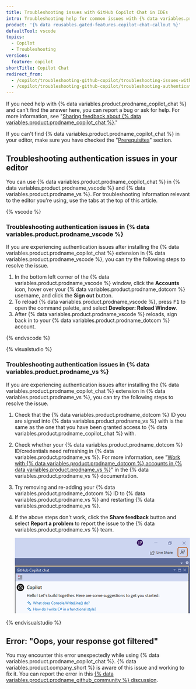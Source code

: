 ```yaml
---
title: Troubleshooting issues with GitHub Copilot Chat in IDEs
intro: Troubleshooting help for common issues with {% data variables.product.prodname_copilot_chat %} in your IDE.
product: '{% data reusables.gated-features.copilot-chat-callout %}'
defaultTool: vscode
topics:
  - Copilot
  - Troubleshooting
versions:
  feature: copilot
shortTitle: Copilot Chat
redirect_from:
  - /copilot/troubleshooting-github-copilot/troubleshooting-issues-with-github-copilot-chat
  - /copilot/troubleshooting-github-copilot/troubleshooting-authentication-issues-with-github-copilot-chat
---
```


If you need help with {% data variables.product.prodname_copilot_chat %} and can't find the answer here, you can report a bug or ask for help. For more information, see "[Sharing feedback about {% data variables.product.prodname_copilot_chat %}](/copilot/github-copilot-chat/using-github-copilot-chat-in-your-ide#sharing-feedback-about-github-copilot-chat)."

If you can't find {% data variables.product.prodname_copilot_chat %} in your editor, make sure you have checked the "[Prerequisites](/copilot/github-copilot-chat/using-github-copilot-chat-in-your-ide#prerequisites)" section.

## Troubleshooting authentication issues in your editor

You can use {% data variables.product.prodname_copilot_chat %} in {% data variables.product.prodname_vscode %} and {% data variables.product.prodname_vs %}. For troubleshooting information relevant to the editor you're using, use the tabs at the top of this article.

{% vscode %}

### Troubleshooting authentication issues in {% data variables.product.prodname_vscode %}

If you are experiencing authentication issues after installing the {% data variables.product.prodname_copilot_chat %} extension in {% data variables.product.prodname_vscode %}, you can try the following steps to resolve the issue.

1. In the bottom left corner of the {% data variables.product.prodname_vscode %} window, click the **Accounts** icon, hover over your {% data variables.product.prodname_dotcom %} username, and click the **Sign out** button.
1. To reload {% data variables.product.prodname_vscode %}, press <kbd>F1</kbd> to open the command palette, and select **Developer: Reload Window**.
1. After {% data variables.product.prodname_vscode %} reloads, sign back in to your {% data variables.product.prodname_dotcom %} account.

{% endvscode %}

{% visualstudio %}

### Troubleshooting authentication issues in {% data variables.product.prodname_vs %}

If you are experiencing authentication issues after installing the {% data variables.product.prodname_copilot_chat %} extension in {% data variables.product.prodname_vs %}, you can try the following steps to resolve the issue.

1. Check that the {% data variables.product.prodname_dotcom %} ID you are signed into {% data variables.product.prodname_vs %} with is the same as the one that you have been granted access to {% data variables.product.prodname_copilot_chat %} with.
1. Check whether your {% data variables.product.prodname_dotcom %} ID/credentials need refreshing in {% data variables.product.prodname_vs %}. For more information, see "[Work with {% data variables.product.prodname_dotcom %} accounts in {% data variables.product.prodname_vs %}](https://learn.microsoft.com/en-us/visualstudio/ide/work-with-github-accounts?view=vs-2022)" in the {% data variables.product.prodname_vs %} documentation.
1. Try removing and re-adding your {% data variables.product.prodname_dotcom %} ID to {% data variables.product.prodname_vs %} and restarting {% data variables.product.prodname_vs %}.
1. If the above steps don't work, click the **Share feedback** button and select **Report a problem** to report the issue to the {% data variables.product.prodname_vs %} team.

    ![Screenshot of the share feedback button in {% data variables.product.prodname_vs %}.](/assets/images/help/copilot/vs-share-feedback-button.png)

{% endvisualstudio %}

## Error: "Oops, your response got filtered"

You may encounter this error unexpectedly while using {% data variables.product.prodname_copilot_chat %}. {% data variables.product.company_short %} is aware of this issue and working to fix it. You can report the error in this [{% data variables.product.prodname_github_community %} discussion](https://github.com/orgs/community/discussions/56134).
